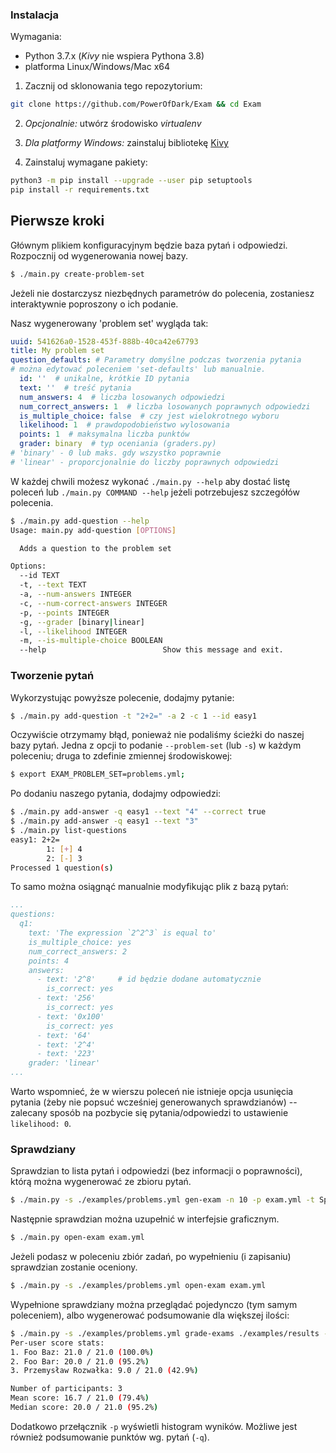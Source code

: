 ### Instalacja

Wymagania:

* Python 3.7.x (*Kivy* nie wspiera Pythona 3.8)
* platforma Linux/Windows/Mac x64

1. Zacznij od sklonowania tego repozytorium:

```bash
git clone https://github.com/PowerOfDark/Exam && cd Exam
```

2. *Opcjonalnie:* utwórz środowisko *virtualenv*
3. *Dla platformy Windows:* zainstaluj bibliotekę [Kivy](https://kivy.org/doc/stable/installation/installation-windows.html)

4. Zainstaluj wymagane pakiety:

```bash
python3 -m pip install --upgrade --user pip setuptools
pip install -r requirements.txt
```

## Pierwsze kroki

Głównym plikiem konfiguracyjnym będzie baza pytań i odpowiedzi. 
Rozpocznij od wygenerowania nowej bazy.

```bash
$ ./main.py create-problem-set
```

Jeżeli nie dostarczysz niezbędnych parametrów do polecenia, zostaniesz interaktywnie poproszony o ich podanie.

Nasz wygenerowany 'problem set' wygląda tak:

```yaml
uuid: 541626a0-1528-453f-888b-40ca42e67793
title: My problem set
question_defaults: # Parametry domyślne podczas tworzenia pytania
# można edytować poleceniem 'set-defaults' lub manualnie.
  id: ''  # unikalne, krótkie ID pytania
  text: ''  # treść pytania
  num_answers: 4  # liczba losowanych odpowiedzi
  num_correct_answers: 1  # liczba losowanych poprawnych odpowiedzi
  is_multiple_choice: false  # czy jest wielokrotnego wyboru
  likelihood: 1	 # prawdopodobieństwo wylosowania
  points: 1  # maksymalna liczba punktów
  grader: binary  # typ oceniania (graders.py)
# 'binary' - 0 lub maks. gdy wszystko poprawnie
# 'linear' - proporcjonalnie do liczby poprawnych odpowiedzi
```



W każdej chwili możesz wykonać ``./main.py --help`` aby dostać listę poleceń 
lub ``./main.py COMMAND --help`` jeżeli potrzebujesz szczegółów polecenia.

```bash
$ ./main.py add-question --help
Usage: main.py add-question [OPTIONS]

  Adds a question to the problem set

Options:
  --id TEXT
  -t, --text TEXT
  -a, --num-answers INTEGER
  -c, --num-correct-answers INTEGER
  -p, --points INTEGER
  -g, --grader [binary|linear]
  -l, --likelihood INTEGER
  -m, --is-multiple-choice BOOLEAN
  --help                          Show this message and exit.
```



### Tworzenie pytań

Wykorzystując powyższe polecenie, dodajmy pytanie:

```bash
$ ./main.py add-question -t "2+2=" -a 2 -c 1 --id easy1
```

Oczywiście otrzymamy błąd, ponieważ nie podaliśmy ścieżki do naszej bazy pytań.
Jedna z opcji to podanie ``--problem-set`` (lub ``-s``) w każdym poleceniu; druga to zdefinie zmiennej środowiskowej:

```bash
$ export EXAM_PROBLEM_SET=problems.yml;
```

Po dodaniu naszego pytania, dodajmy odpowiedzi:

```bash
$ ./main.py add-answer -q easy1 --text "4" --correct true
$ ./main.py add-answer -q easy1 --text "3"
$ ./main.py list-questions
easy1: 2+2=
        1: [+] 4
        2: [-] 3
Processed 1 question(s)
```

To samo można osiągnąć manualnie modyfikując plik z bazą pytań:

```yaml
...
questions:
  q1:
    text: 'The expression `2^2^3` is equal to'
    is_multiple_choice: yes
    num_correct_answers: 2
    points: 4
    answers:
      - text: '2^8'     # id będzie dodane automatycznie
        is_correct: yes
      - text: '256'
        is_correct: yes
      - text: '0x100'
        is_correct: yes
      - text: '64'
      - text: '2^4'
      - text: '223'
    grader: 'linear'
...
```

Warto wspomnieć, że w wierszu poleceń nie istnieje opcja usunięcia pytania (żeby nie popsuć wcześniej generowanych sprawdzianów) -- zalecany sposób na pozbycie się pytania/odpowiedzi to ustawienie ``likelihood: 0``.

### Sprawdziany

Sprawdzian to lista pytań i odpowiedzi (bez informacji o poprawności), którą można wygenerować ze zbioru pytań.

```bash
$ ./main.py -s ./examples/problems.yml gen-exam -n 10 -p exam.yml -t Sprawdzian -d Powodzenia!
```

Następnie sprawdzian można uzupełnić w interfejsie graficznym.

```bash
$ ./main.py open-exam exam.yml
```

Jeżeli podasz w poleceniu zbiór zadań, po wypełnieniu (i zapisaniu) sprawdzian zostanie oceniony.

```bash
$ ./main.py -s ./examples/problems.yml open-exam exam.yml
```



Wypełnione sprawdziany można przeglądać pojedynczo (tym samym poleceniem), albo wygenerować podsumowanie dla większej ilości:

```bash
$ ./main.py -s ./examples/problems.yml grade-exams ./examples/results -p
Per-user score stats:
1. Foo Baz: 21.0 / 21.0 (100.0%)
2. Foo Bar: 20.0 / 21.0 (95.2%)
3. Przemysław Rozwałka: 9.0 / 21.0 (42.9%)

Number of participants: 3
Mean score: 16.7 / 21.0 (79.4%)
Median score: 20.0 / 21.0 (95.2%)
```

Dodatkowo przełącznik ``-p`` wyświetli histogram wyników. Możliwe jest również podsumowanie punktów wg. pytań (``-q``).
